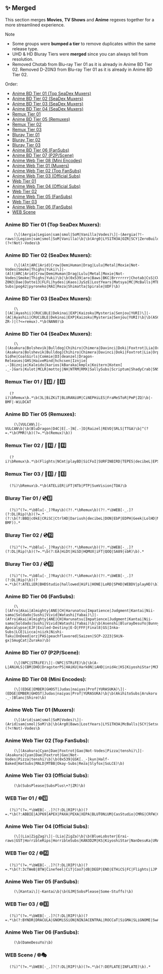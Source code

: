## ✨ Merged

This section merges **Movies**, **TV Shows** and **Anime** regexes together for a more streamlined experience.

> [!Note]  
> - Some groups were **bumped a tier** to remove duplicates within the same release type.  
> - UHD & HD Bluray Tiers were **merged** since you can always tell from resolution.
> - Removed Chotab from Blu-ray Tier 01 as it is already in Anime BD Tier 02. Removed D-Z0N3 from Blu-ray Tier 01 as it is already in Anime BD Tier 02.

Order:
- [Anime BD Tier 01 (Top SeaDex Muxers)](Merged.md#Anime-BD-Tier-01-Top-SeaDex-Muxers)
- [Anime BD Tier 02 (SeaDex Muxers)](Merged.md#Anime-BD-Tier-02-SeaDex-Muxers)
- [Anime BD Tier 03 (SeaDex Muxers)](Merged.md#Anime-BD-Tier-03-SeaDex-Muxers)
- [Anime BD Tier 04 (SeaDex Muxers)](Merged.md#Anime-BD-Tier-04-SeaDex-Muxers)
- [Remux Tier 01](Merged.md#Remux-Tier-01)
- [Anime BD Tier 05 (Remuxes)](Merged.md#Anime-BD-Tier-05-Remuxes)
- [Remux Tier 02](Merged.md#Remux-Tier-02)
- [Remux Tier 03](Merged.md#Remux-Tier-03)
- [Bluray Tier 01](Merged.md#Bluray-Tier-01)
- [Bluray Tier 02](Merged.md#Bluray-Tier-02)
- [Bluray Tier 03](Merged.md#Bluray-Tier-03)
- [Anime BD Tier 06 (FanSubs)](Merged.md#Anime-BD-Tier-06-FanSubs)
- [Anime BD Tier 07 (P2P/Scene)](Merged.md#Anime-BD-Tier-07-P2P/Scene)
- [Anime Web Tier 08 (Mini Encodes)](Merged.md#Anime-Web-Tier-08-Mini-Encodes)
- [Anime Web Tier 01 (Muxers)](Merged.md#Anime-Web-Tier-01-Muxers)
- [Anime Web Tier 02 (Top FanSubs)](Merged.md#Anime-Web-Tier-02-Top-FanSubs)
- [Anime Web Tier 03 (Official Subs)](Merged.md#Anime-Web-Tier-03-Official-Subs)
- [Web Tier 01](Merged.md#Web-Tier-01)
- [Anime Web Tier 04 (Official Subs)](Merged.md#Anime-Web-Tier-04-Official-Subs)
- [Web Tier 02](Merged.md#Web-Tier-02)
- [Anime Web Tier 05 (FanSubs)](Merged.md#Anime-Web-Tier-05-FanSubs)
- [Web Tier 03](Merged.md#Web-Tier-03)
- [Anime Web Tier 06 (FanSubs)](Merged.md#Anime-Web-Tier-06-FanSubs)
- [WEB Scene](Merged.md#WEB-Scene)


### **Anime BD Tier 01 (Top SeaDex Muxers):**
```regex
    (\[(Aergia|Legion|sam|smol|SoM|Vanilla|Vodes)\]|-(Aergia(?!-raws)|Legion|sam|smol|SoM|Vanilla)\b|\b(Arg0|LYS1TH3A|OZR|SCY|ZeroBuild)\b)|(?<!Not)-Vodes\b
```
### **Anime BD Tier 02 (SeaDex Muxers):**
```regex
    (\[(Alt|ARC|Arid|Crow|DemiHuman|Drag|Lulu|Metal|Moxie|Not-Vodes|Smoke|Thighs|Yuki)\]|-(Alt|ARC|Arid|Crow|DemiHuman|Drag|Lulu|Metal|Moxie|Not-Vodes|Smoke|Thighs|Yuki)\b|\b(0x539|aro|Baws|BKC|Brrrrrrr|Chotab|CsS|CUNNY|Cunnysseur|D-Z0N3|Dae|Datte13|FLFL|hydes|iKaos|JySzE|LostYears|Matsya|MC|McBalls|MTBB|Noyr|NSDAB|Okay-Subs|pog42|pyroneko|RAI|Reza|Shimatta|Spirale|UDF)\b)
```
### **Anime BD Tier 03 (SeaDex Muxers):**
```regex
    (\[(AC|Ayashii|CRUCiBLE|Dekinai|EXP|Kaizoku|Mysteria|Senjou|YURI)\]|-(AC|Ayashii|CRUCiBLE|Dekinai|EXP|Kaizoku|Mysteria|Senjou|YURI)\b|\b(ASC|AssMix|CBT|CTR|CyC|Flugel|Galator|GSK[._-]kun|Holomux|IK|AnimeKaizoku|Kametsu|KH|kuchikirukia|LazyRemux|MK|Netaro|Pn8|Pookie|Quetzal|Rasetsu|ShowY|WBDP|WSE|Yoghurt|ZOIO|ZR)\b|-ZR-)|(?<=remux).*\b(NAN0)\b
```
### **Anime BD Tier 04 (SeaDex Muxers):**
```regex
    (\[(Asakura|Bolshevik|Bulldog|Chihiro|Chimera|Davinci|Doki|Foxtrot|Lia|Orphan|SOLA|Tsundere)\]|-(Asakura|Bolshevik|Bulldog|Chihiro|Chimera|Davinci|Doki|Foxtrot|Lia|Orphan|SOLA|Tsundere(?!-))\b|\b(9volt|AOmundson|ASO|Cait-Sidhe|CoalGirls|Commie|D3|deanzel|Dragon-Releases|GHS|HaiveMind|hchcsen|Iznjie[ .-]Biznjie|Kaleido|karios|kBaraka|kmplx|Koitern|Koten[ ._-]Gars|Kulot|MCLR|mottoj|NH|NTRM|RMX|SallySubs|Scriptum|ShadyCrab|SNSbu|THORA|UWU|xPearse)\b)
```
### **Remux Tier 01** / 🍿1️⃣ / 📀1️⃣
```regex
  (?i)\bRemux\b.*\b(3L|BiZKiT|BLURANiUM|CiNEPHiLES|FraMeSToR|PmP|ZQ)\b|-BMF|-WiLDCAT
```
### **Anime BD Tier 05 (Remuxes):**
```regex
    (\[VULCAN\]|-VULCAN\b|\b(BluDragon|D4C|E[.-]N[.-]D|Raizel|REVO|SRLS|TTGA)\b|^(?=.*\b(PMR)\b)(?=.*\b(Remux)\b))
```
### **Remux Tier 02** / 🍿2️⃣ / 📀2️⃣
```regex
  (?i)\bRemux\b.*\b(Flights|NCmt|playBD|SiCFoI|SURFINBIRD|TEPES|decibeL|EPSiLON|HiFi|KRaLiMaRKo|PTer|TRiToN)\b
```
### **Remux Tier 03** / 🍿3️⃣ / 📀3️⃣
```regex
  (?i)\bRemux\b.*\b(ATELiER|iFT|NTb|PTP|SumVision|TOA)\b
```
### **Bluray Tier 01** / 💿1️⃣
```regex
  (?i)^(?=.*\bBlu[-_]?Ray\b)(?!.*\bRemux\b)(?!.*\bWEB[-_.]?(?:DL|Rip)\b)(?=.*(?:\b(?:BBQ|c0kE|CRiSC|CtrlHD|Dariush|decibeL|DON|EbP|EDPH|Geek|LolHD|MainFrame|NCmt|NTb|PTer|TayTO|TDD|TnP|VietHD|W4NK3R|ZQ)\b|-BMF)).*
```
### **Bluray Tier 02** / 💿2️⃣
```regex
  (?i)^(?=.*\bBlu[-_]?Ray\b)(?!.*\bRemux\b)(?!.*\bWEB[-_.]?(?:DL|Rip)\b)(?=.*\b(?:EA|HiDt|HiSD|HQMUX|iFT|QOQ|SA89|sbR)\b).*
```
### **Bluray Tier 03** / 💿3️⃣
```regex
  (?i)^(?=.*\bBlu[-_]?Ray\b)(?!.*\bRemux\b)(?!.*\bWEB[-_.]?(?:DL|Rip)\b)(?=.*\b(?:ATELiER|BHDStudio|hallowed|HiFi|HONE|LoRD|SPHD|WEBDV|playHD)\b).*
```
### **Anime BD Tier 06 (FanSubs):**
```regex
    (\[(Afro|Akai|Almighty|ANE|CH|Harunatsu|Impatience|Judgment|Kantai|Nii-sama|Soldado|Sushi|Vivid|Watashi|Yabai)\]|-(Afro|Akai|Almighty|ANE|CH|Harunatsu|Impatience|Judgment|Kantai|Nii-sama|Soldado|Sushi|Vivid|Watashi|Yabai)\b|\b(Asenshi|BlurayDesuYo|Bunny-Apocalypse|EJF|Exiled-Destiny|E-D|FFF|Final8|GS|Inka-Subs|LCE|Licca|niizk|Nishi-Taku|OnDeed|orz|PAS|peachflavored|Saizen|SCP-2223|SHiN-gx|SmugCat|Zurako)\b)
```
### **Anime BD Tier 07 (P2P/Scene):**
```regex
    (\[(NPC|STRiFE)\]|-(NPC|STRiFE)\b|\b(A-L|ANiHLS|CBM|DHD|DragsterPS|HAiKU|Hark0N|iAHD|inid4c|KS|KiyoshiStar|MCR|RedBlade|RH|SEV|TENEIGHTY|WaLMaRT)\b)
```
### **Anime BD Tier 08 (Mini Encodes):**
```regex
    (\[(EDGE|EMBER|GHOST|Judas|naiyas|Prof|YURASUKA)\]|-(EDGE|EMBER|GHOST|Judas|naiyas|Prof|YURASUKA)\b|\b(AkihitoSubs|Arukoru|Nep[ ._-]Blanc|Shirσ)\b)
```
### **Anime Web Tier 01 (Muxers):**
```regex
    (\[(Arid|sam|smol|SoM|Vodes)\]|-(Arid|sam|smol|SoM)\b|\b(Arg0|Baws|LostYears|LYS1TH3A|McBalls|SCY|Setsugen|Z4ST1N|ZeroBuild)\b)|(?<!Not)-Vodes\b
```
### **Anime Web Tier 02 (Top FanSubs):**
```regex
    (\[(Asakura|Cyan|Dae|Foxtrot|Gao|Not-Vodes|Pizza|tenshi)\]|-(Asakura|Cyan|Dae|Foxtrot|Gao|Not-Vodes|Pizza|tenshi)\b|\b(0x539|GSK[._-]kun|Half-Baked|HatSubs|MALD|MTBB|Okay-Subs|Reza|Slyfox|SoLCE)\b)
```
### **Anime Web Tier 03 (Official Subs):**
```regex
    (\b(SubsPlease|SubsPlus\+?|ZR)\b)
```
### **WEB Tier 01** / 🌐1️⃣
```regex
  (?i)^(?=.*\bWEB[-_.]?(?:DL|RIP)\b)(?=.*\b(?:ABBIE|AJP69|APEX|PAXA|PEXA|XEPA|BLUTONiUM|CasStudio|CMRG|CRFW|CRUD|CtrlHD|FLUX|GNOME|HONE|KiNGS|Kitsune|monkee|NOSiViD|NTb|NTG|QOQ|RTN|SiC|TEPES|T6D|TOMMY|ViSUM)\b).*
```
### **Anime Web Tier 04 (Official Subs):**
```regex
    (\[(Lia|ZigZag)\]|-(Lia|ZigZa)\b|\b(BlueLobster|Erai-raws|GST|HorribleRips|HorribleSubs|KAN3D2M|KS|KiyoshiStar|NanDesuKa|URANIME|VARYG)\b)
```
### **WEB Tier 02** / 🌐2️⃣
```regex
  (?i)^(?=.*\bWEB[-_.]?(?:DL|RIP)\b)(?=.*\b(?:3cTWeB|BTW|Cinefeel|CiT|Coo7|dB|DEEP|END|ETHiCS|FC|Flights|iJP|iKA|iT00NZ|JETIX|KHN|KiMCHI|LAZY|MiU|MZABI|NPMS|NYH|orbitron|PHOENiX|playWEB|PSiG|ROCCaT|RTFM|SA89|SbR|SDCC|SIGMA|SMURF|SPiRiT|TVSmash|WELP|XEBEC|4KBEC|CEBEX)\b).*
```
### **Anime Web Tier 05 (FanSubs):**
```regex
    (\[Kantai\]|-Kantai\b|\b(GJM|SobsPlease|Some-Stuffs)\b)
```
### **WEB Tier 03** / 🌐3️⃣
```regex
  (?i)^(?=.*\bWEB[-_.]?(?:DL|RIP)\b)(?=.*\b(?:BYNDR|DRACULA|GNOMiSSiON|NINJACENTRAL|ROCCaT|SiGMA|SLiGNOME|SwAgLaNdEr|T4H|ViSiON)\b).*
```
### **Anime Web Tier 06 (FanSubs):**
```regex
    (\b(DameDesuYo)\b)
```
### **WEB Scene** / 🌐🎭
```regex
  (?i)^(?=.*\bWEB[-_.]?(?:DL|RIP)\b)(?=.*\b(?:DEFLATE|INFLATE)\b).*
```